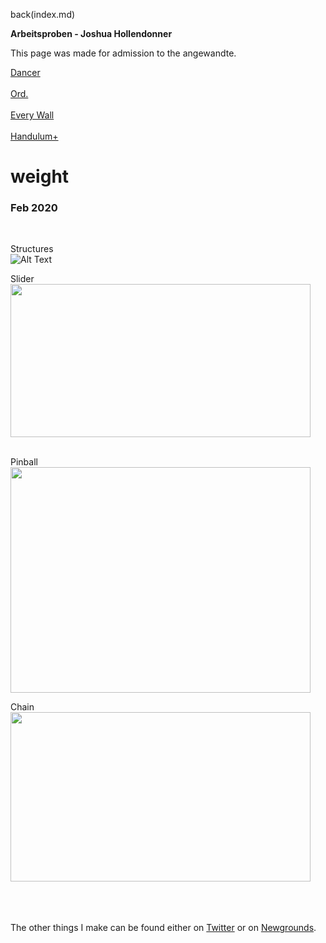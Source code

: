back(index.md)

**Arbeitsproben - Joshua Hollendonner**

This page was made for admission to the angewandte.

[Dancer](https://stuffedwombat.itch.io/dancer)
<br><br>
[Ord.](https://store.steampowered.com/app/1079000/Ord/)
<br><br>
[Every Wall](https://www.newgrounds.com/portal/view/744411)
<br><br>
[Handulum+](https://www.newgrounds.com/portal/view/724232)
<br>

<h1>weight</h1>
<h3>Feb 2020</h3>
<br>

Structures<br>
![Alt Text](https://i.imgur.com/Hee0EYR.gif)<br>

Slider<br>
<img src="https://i.imgur.com/gPLf5hJ.gif" width="480" height="245" />

<br>
Pinball<br>
<img src="https://i.imgur.com/iNkawyI.gif" width="480" height="361" />


Chain<br>
<img src="https://im5.ezgif.com/tmp/ezgif-5-0d0f12442dab.gif" width="480" height="271" />

 <br> <br> <br>
The other things I make can be found either on 
[Twitter](https://twitter.com/wombatstuff) or on [Newgrounds](https://stuffedwombat.newgrounds.com/). <br>
